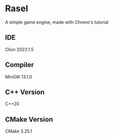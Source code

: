 # Rasel
A simple game engine, made with Chreno's tutorial

## IDE
Clion 2023.1.5 

## Compiler
MinGW 13.1.0

## C++ Version
C++20

## CMake Version
CMake 3.25.1